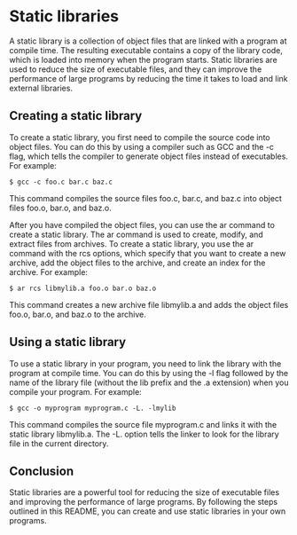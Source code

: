 # Static libraries
A static library is a collection of object files that are linked with a program at compile time. The resulting executable contains a copy of the library code, which is loaded into memory when the program starts. Static libraries are used to reduce the size of executable files, and they can improve the performance of large programs by reducing the time it takes to load and link external libraries.

## Creating a static library
To create a static library, you first need to compile the source code into object files. You can do this by using a compiler such as GCC and the -c flag, which tells the compiler to generate object files instead of executables. For example:

```
$ gcc -c foo.c bar.c baz.c
```

This command compiles the source files foo.c, bar.c, and baz.c into object files foo.o, bar.o, and baz.o.

After you have compiled the object files, you can use the ar command to create a static library. The ar command is used to create, modify, and extract files from archives. To create a static library, you use the ar command with the rcs options, which specify that you want to create a new archive, add the object files to the archive, and create an index for the archive. For example:

```
$ ar rcs libmylib.a foo.o bar.o baz.o
```

This command creates a new archive file libmylib.a and adds the object files foo.o, bar.o, and baz.o to the archive.

## Using a static library
To use a static library in your program, you need to link the library with the program at compile time. You can do this by using the -l flag followed by the name of the library file (without the lib prefix and the .a extension) when you compile your program. For example:

```
$ gcc -o myprogram myprogram.c -L. -lmylib
```

This command compiles the source file myprogram.c and links it with the static library libmylib.a. The -L. option tells the linker to look for the library file in the current directory.

## Conclusion
Static libraries are a powerful tool for reducing the size of executable files and improving the performance of large programs. By following the steps outlined in this README, you can create and use static libraries in your own programs.
